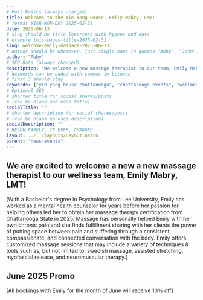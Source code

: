 ```yaml
---
# Post Basics (always changed)
title: Welcome to the Yin Yang House, Emily Mabry, LMT!
# format YEAR-MON-DAY 2025-02-31
date: 2025-06-13
# slug should be title lowercase with hypens and date
# example this-pages-title-2025-02-31
slug: welcome-emily-massage-2025-06-13
# author should be whomever, just single name in quotes "Abby", "John", etc.
author: "Abby"
# SEO Data (always changed)
description: "We welcome a new massage therapist to our team, Emily Mabry, LMT"
# keywords can be added with commas in between
# first 3 should stay 
keywords: ["yin yang house chattanooga", "chattanooga events", "wellness events", "massage therapy", "massage", "stress relief", "pain relief"]
# Optional SEO
# shorter title for social shares/posts 
# (can be blank and uses title)
socialTitle: ""  
# shorter description for social shares/posts 
# (can be blank an uses description)
socialDescription: "" 
# BELOW RARELY, IF EVER, CHANGED
layout: ../../layouts/Layout.astro
parent: "news-events"
---
```


## We are excited to welcome a new a new massage therapist to our wellness team, Emily Mabry, LMT!
[With a Bachelor's degree in Psychology from Lee University, Emily has worked as a mental health counselor for years before her passion for helping others led her to obtain her massage therapy certification from Chattanooga State in 2025. Massage has personally helped Emily with her own chronic pain and she finds fulfillment sharing with her clients the power of putting space between pain and suffering through a consistent, compassionate, and connected conversation with the body. Emily offers customized massage sessions that may include a variety of techniques & tools such as, but not limited to: swedish massage, assisted stretching, myofascial release, and neuromuscular therapy.]
## June 2025 Promo
[All bookings with Emily for the month of June will receive 10% off]
